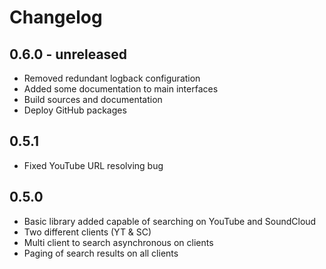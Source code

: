 Changelog
=========

0.6.0 - unreleased
------------------

- Removed redundant logback configuration
- Added some documentation to main interfaces
- Build sources and documentation
- Deploy GitHub packages

0.5.1
-----

- Fixed YouTube URL resolving bug

0.5.0
-----

- Basic library added capable of searching on YouTube and SoundCloud
- Two different clients (YT & SC)
- Multi client to search asynchronous on clients
- Paging of search results on all clients 
